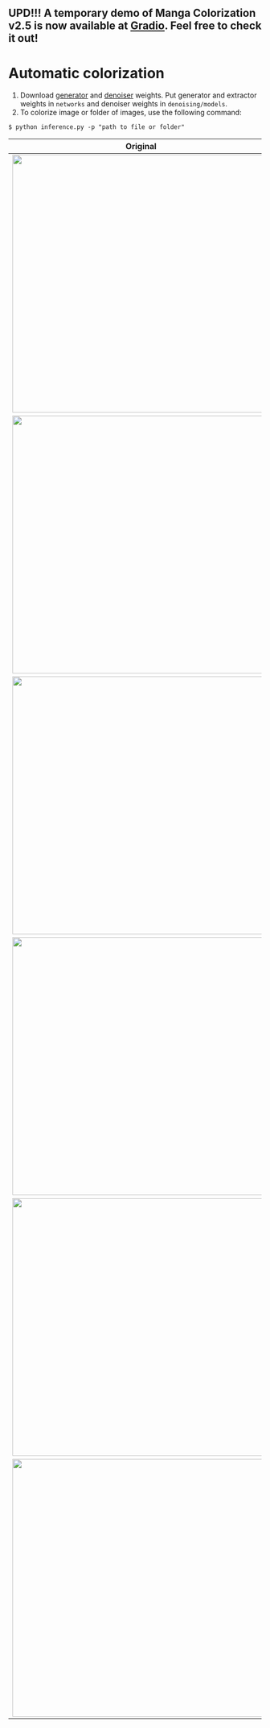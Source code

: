 ## **UPD!!!** **A temporary demo of Manga Colorization v2.5 is now available at [Gradio](https://fbc1dc3eebff6b9a21.gradio.live/). Feel free to check it out!**


# Automatic colorization

1. Download [generator](https://drive.google.com/file/d/1qmxUEKADkEM4iYLp1fpPLLKnfZ6tcF-t/view?usp=sharing) and [denoiser](https://drive.google.com/file/d/161oyQcYpdkVdw8gKz_MA8RD-Wtg9XDp3/view?usp=sharing) weights. Put generator and extractor weights in `networks` and denoiser weights in `denoising/models`.
2. To colorize image or folder of images, use the following command:
```
$ python inference.py -p "path to file or folder"
```

| Original      | Colorization      |
|------------|-------------|
| <img src="figures/bw1.jpg" width="512"> | <img src="figures/color1.png" width="512"> |
| <img src="figures/bw2.jpg" width="512"> | <img src="figures/color2.png" width="512"> |
| <img src="figures/bw3.jpg" width="512"> | <img src="figures/color3.png" width="512"> |
| <img src="figures/bw4.jpg" width="512"> | <img src="figures/color4.png" width="512"> |
| <img src="figures/bw5.jpg" width="512"> | <img src="figures/color5.png" width="512"> |
| <img src="figures/bw6.jpg" width="512"> | <img src="figures/color6.png" width="512"> |
